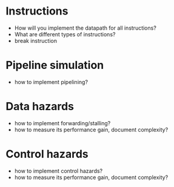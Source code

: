 # Instructions
- How will you implement the datapath for all instructions?
- What are different types of instructions?
- break instruction

# Pipeline simulation
- how to implement pipelining?

# Data hazards
- how to implement forwarding/stalling?
- how to measure its performance gain, document complexity?

# Control hazards
- how to implement control hazards?
- how to measure its performance gain, document complexity?
